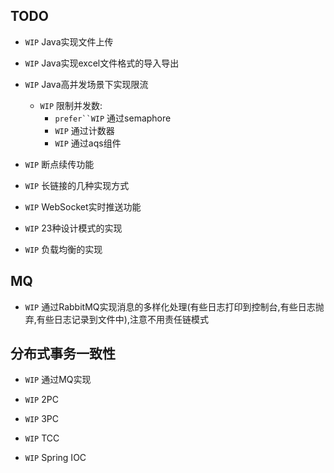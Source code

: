TODO
---

*   `WIP`   Java实现文件上传

*   `WIP`   Java实现excel文件格式的导入导出

*   `WIP`   Java高并发场景下实现限流
    -   `WIP`   限制并发数:
        -   `prefer``WIP`   通过semaphore
        -   `WIP`   通过计数器
        -   `WIP`   通过aqs组件
        

*   `WIP`   断点续传功能

*   `WIP`   长链接的几种实现方式

*   `WIP`   WebSocket实时推送功能


*   `WIP`   23种设计模式的实现

*   `WIP`   负载均衡的实现


MQ
---

-   `WIP`   通过RabbitMQ实现消息的多样化处理(有些日志打印到控制台,有些日志抛弃,有些日志记录到文件中),注意不用责任链模式


分布式事务一致性
---

-   `WIP`   通过MQ实现

-   `WIP`   2PC

-   `WIP`   3PC

-   `WIP`   TCC


- `WIP` Spring IOC

